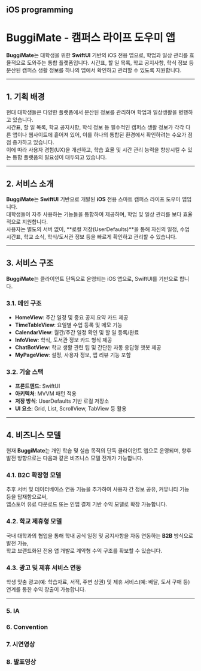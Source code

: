 ## iOS programming 

# BuggiMate - 캠퍼스 라이프 도우미 앱

**BuggiMate**는 대학생을 위한 **SwiftUI** 기반의 iOS 전용 앱으로, 학업과 일상 관리를 효율적으로 도와주는 통합 플랫폼입니다. 시간표, 할 일 목록, 학교 공지사항, 학식 정보 등 분산된 캠퍼스 생활 정보를 하나의 앱에서 확인하고 관리할 수 있도록 지원합니다.

---

## 1. 기획 배경

현대 대학생들은 다양한 플랫폼에서 분산된 정보를 관리하며 학업과 일상생활을 병행하고 있습니다.  
시간표, 할 일 목록, 학교 공지사항, 학식 정보 등 필수적인 캠퍼스 생활 정보가 각각 다른 앱이나 웹사이트에 흩어져 있어, 이를 하나의 통합된 환경에서 확인하려는 수요가 점점 증가하고 있습니다.  
이에 따라 사용자 경험(UX)을 개선하고, 학습 효율 및 시간 관리 능력을 향상시킬 수 있는 통합 플랫폼의 필요성이 대두되고 있습니다.

---

## 2. 서비스 소개

**BuggiMate**는 **SwiftUI** 기반으로 개발된 **iOS** 전용 스마트 캠퍼스 라이프 도우미 앱입니다.  
대학생들이 자주 사용하는 기능들을 통합하여 제공하며, 학업 및 일상 관리를 보다 효율적으로 지원합니다.  
사용자는 별도의 서버 없이, **로컬 저장(UserDefaults)**을 통해 자신의 일정, 수업 시간표, 학교 소식, 학식/도서관 정보 등을 빠르게 확인하고 관리할 수 있습니다.

---

## 3. 서비스 구조

**BuggiMate**는 클라이언트 단독으로 운영되는 iOS 앱으로, SwiftUI를 기반으로 합니다.

### 3.1. 메인 구조
- **HomeView**: 주간 일정 및 중요 공지 요약 카드 제공
- **TimeTableView**: 요일별 수업 등록 및 메모 기능
- **CalendarView**: 월간/주간 일정 확인 및 할 일 등록/완료
- **InfoView**: 학식, 도서관 정보 카드 형식 제공
- **ChatBotView**: 학교 생활 관련 팁 및 간단한 자동 응답형 챗봇 제공
- **MyPageView**: 설정, 사용자 정보, 앱 리뷰 기능 포함

### 3.2. 기술 스택
- **프론트엔드**: SwiftUI
- **아키텍처**: MVVM 패턴 적용
- **저장 방식**: UserDefaults 기반 로컬 저장소
- **UI 요소**: Grid, List, ScrollView, TabView 등 활용

---

## 4. 비즈니스 모델

현재 **BuggiMate**는 개인 학습 및 실습 목적의 단독 클라이언트 앱으로 운영되며, 향후 발전 방향으로는 다음과 같은 비즈니스 모델 전개가 가능합니다.

### 4.1. B2C 확장형 모델
추후 서버 및 데이터베이스 연동 기능을 추가하여 사용자 간 정보 공유, 커뮤니티 기능 등을 탑재함으로써,  
앱스토어 유료 다운로드 또는 인앱 결제 기반 수익 모델로 확장 가능합니다.

### 4.2. 학교 제휴형 모델
국내 대학과의 협업을 통해 학내 공식 일정 및 공지사항을 자동 연동하는 **B2B** 방식으로 발전 가능,  
학교 브랜드화된 전용 앱 개발로 계약형 수익 구조를 확보할 수 있습니다.

### 4.3. 광고 및 제휴 서비스 연동
학생 맞춤 광고(예: 학습자료, 서적, 주변 상권) 및 제휴 서비스(예: 배달, 도서 구매 등) 연계를 통한 수익 창출이 가능합니다.

---

### 5. IA


### 6. Convention

### 7. 시연영상


### 8. 발표영상
